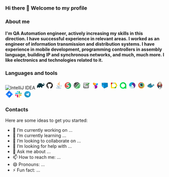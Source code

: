 ### Hi there 👋 Welcome to my profile
### About me
#### I'm QA Automation engineer, actively increasing my skills in this direction. I have successful experience in relevant areas. I worked as an engineer of information transmission and distribution systems. I have experience in mobile development, programming controllers in assembly language, building IP and synchronous networks, and much, much more. I like electronics and technologies related to it.
### Languages and tools
<p>
  <img width="5%" title="IntelliJ IDEA" src="icons/IntelliJ_IDEA.svg">
  <img width="5%" title="IntelliJ IDEA" src="icons/Gradle.svg">
  <img width="5%" title="IntelliJ IDEA" src="icons/Github.svg">
  <img width="5%" title="IntelliJ IDEA" src="icons/Java.svg">
  <img width="5%" title="IntelliJ IDEA" src="icons/JUnit5.svg">
  <img width="5%" title="IntelliJ IDEA" src="icons/Rest-Assured.svg">
  <img width="5%" title="IntelliJ IDEA" src="icons/Selenium.svg">
  <img width="5%" title="IntelliJ IDEA" src="icons/Selenide.svg">
  <img width="5%" title="IntelliJ IDEA" src="icons/Selenoid.svg">
  <img width="5%" title="IntelliJ IDEA" src="icons/Allure_Report.svg">
  <img width="5%" title="IntelliJ IDEA" src="icons/Allure_TestOps.svg">
  <img width="5%" title="IntelliJ IDEA" src="icons/Appium.svg">
  <img width="5%" title="IntelliJ IDEA" src="icons/Browserstack.svg">
  <img width="5%" title="IntelliJ IDEA" src="icons/Docker.svg">
  <img width="5%" title="IntelliJ IDEA" src="icons/Jenkins.svg">
  <img width="5%" title="IntelliJ IDEA" src="icons/Jira.svg">
  <img width="5%" title="IntelliJ IDEA" src="icons/Slack.svg">
  <img width="5%" title="IntelliJ IDEA" src="icons/Telegram.svg">
</p>

### Contacts


<!--
**AleksandrButakov/AleksandrButakov** is a ✨ _special_ ✨ repository because its `README.md` (this file) appears on your GitHub profile.
-->

Here are some ideas to get you started:

- 🔭 I’m currently working on ...
- 🌱 I’m currently learning ...
- 👯 I’m looking to collaborate on ...
- 🤔 I’m looking for help with ...
- 💬 Ask me about ...
- 📫 How to reach me: ...
- 😄 Pronouns: ...
- ⚡ Fun fact: ...